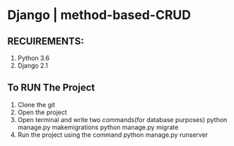 # Django | method-based-CRUD
## RECUIREMENTS:
1. Python 3.6
2. Django 2.1

## To RUN The Project
1. Clone the git
2. Open the project
3. Open terminal and write two commands(for database purposes)
  python manage.py makemigrations
  python manage.py migrate
4. Run the project using the command
  python manage.py runserver
